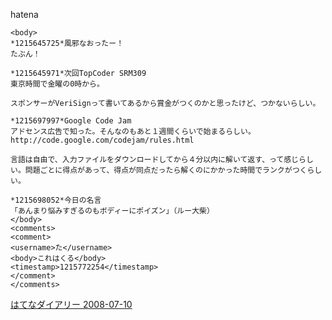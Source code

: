 
hatena

```
<body>
*1215645725*風邪なおったー！
たぶん！

*1215645971*次回TopCoder SRM309
東京時間で金曜の0時から。

スポンサーがVeriSignって書いてあるから賞金がつくのかと思ったけど、つかないらしい。

*1215697997*Google Code Jam
アドセンス広告で知った。そんなのもあと１週間くらいで始まるらしい。
http://code.google.com/codejam/rules.html

言語は自由で、入力ファイルをダウンロードしてから４分以内に解いて返す、って感じらしい。問題ごとに得点があって、得点が同点だったら解くのにかかった時間でランクがつくらしい。

*1215698052*今日の名言
「あんまり悩みすぎるのもボディーにポイズン」（ルー大柴）
</body>
<comments>
<comment>
<username>た</username>
<body>これはくる</body>
<timestamp>1215772254</timestamp>
</comment>
</comments>
```


[はてなダイアリー 2008-07-10](https://nishiohirokazu.hatenadiary.org/archive/2008/07/10)